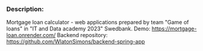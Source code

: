 ### Description:
Mortgage loan calculator - web applications prepared by team "Game of loans" in "IT and Data academy 2023" Swedbank.
Demo: https://mortgage-loan.onrender.com/
Backend repository: https://github.com/WlatonSimons/backend-spring-app
